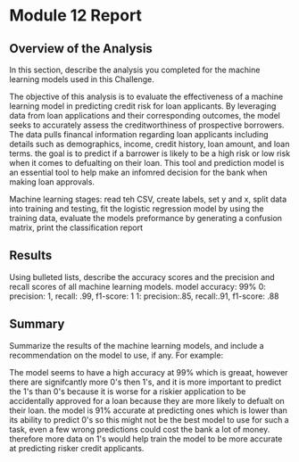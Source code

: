 # Module 12 Report

## Overview of the Analysis

In this section, describe the analysis you completed for the machine learning models used in this Challenge.

The objective of this analysis is to evaluate the effectiveness of a machine learning model in predicting credit risk for loan applicants. By leveraging data from loan applications and their corresponding outcomes, the model seeks to accurately assess the creditworthiness of prospective borrowers. The data pulls financal information regarding loan applicants including details such as demographics, income, credit history, loan amount, and loan terms. the goal is to predict if a barrower is likely to be a high risk or low risk when it comes to defualting on their loan. This tool and prediction model is an essential tool to help make an infomred decision for the bank when making loan approvals. 
    
Machine learning stages: read teh CSV, create labels, set y and x, split data into training and testing, fit the logistic regression model by using the training data, evaluate the models preformance by generating a confusion matrix, print the classification report

## Results

Using bulleted lists, describe the accuracy scores and the precision and recall scores of all machine learning models.
model accuracy: 99%
0: precision: 1, recall: .99, f1-score: 1 
1: precision:.85, recall:.91, f1-score: .88

## Summary

Summarize the results of the machine learning models, and include a recommendation on the model to use, if any. For example:

The model seems to have a high accuracy at 99% which is greaat, however there are signifcantly more 0's then 1's, and it is more important to predict the 1's than 0's because it is worse for a riskier application to be accidentally approved for a loan because they are more likely to defualt on their loan. the model is 91% accurate at predicting ones which is lower than its ability to predict 0's so this might not be the best model to use for such a task, even a few wrong predictions could cost the bank a lot of money. therefore more data on 1's would help train the model to be more accurate at predicting risker credit applicants.  
